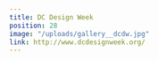 ```yaml
---
title: DC Design Week
position: 28
image: "/uploads/gallery__dcdw.jpg"
link: http://www.dcdesignweek.org/
---
```


